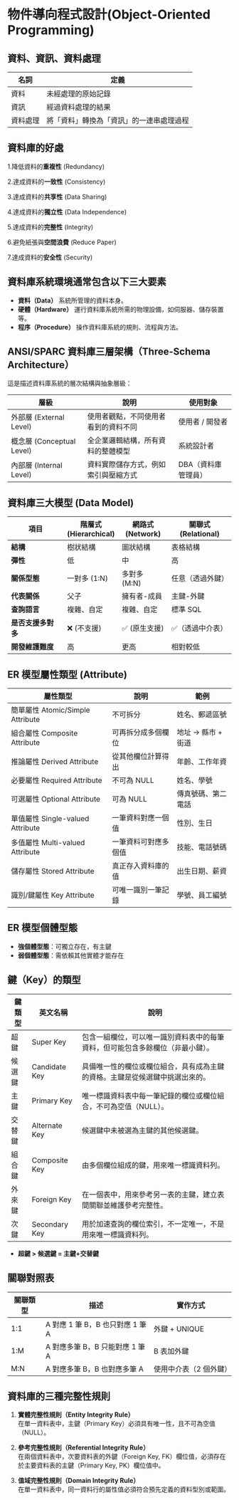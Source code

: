 # 物件導向程式設計(Object-Oriented Programming)

## 資料、資訊、資料處理
| 名詞 | 定義 |
|------|------|
| 資料 | 未經處理的原始記錄 |
| 資訊 | 經過資料處理的結果 |
| 資料處理 | 將「資料」轉換為「資訊」的一連串處理過程 |


## 資料庫的好處
1.降低資料的**重複性** (Redundancy)

2.達成資料的**一致性** (Consistency)

3.達成資料的**共享性** (Data Sharing)

4.達成資料的**獨立性** (Data Independence)

5.達成資料的**完整性** (Integrity)

6.避免紙張與**空間浪費** (Reduce Paper)

7.達成資料的**安全性** (Security)


## 資料庫系統環境通常包含以下三大要素
- **資料（Data）** 系統所管理的資料本身。
- **硬體（Hardware）** 運行資料庫系統所需的物理設備，如伺服器、儲存裝置等。
- **程序（Procedure）** 操作資料庫系統的規則、流程與方法。


## ANSI/SPARC 資料庫三層架構（Three-Schema Architecture）
這是描述資料庫系統的層次結構與抽象層級：

| 層級 | 說明 | 使用對象 |
|------|------|----------|
| 外部層 (External Level) | 使用者觀點，不同使用者看到的資料不同 | 使用者 / 開發者 |
| 概念層 (Conceptual Level) | 全企業邏輯結構，所有資料的整體模型 | 系統設計者 |
| 內部層 (Internal Level) | 資料實際儲存方式，例如索引與壓縮方式 | DBA（資料庫管理員） |


## 資料庫三大模型 (Data Model)
| 項目 | 階層式<br>(Hierarchical) | 網路式<br>(Network) | 關聯式<br>(Relational) |
|------|--------------------------|---------------------|------------------------|
| **結構**             | 樹狀結構       | 圖狀結構         | 表格結構           |
| **彈性**             | 低             | 中               | 高                 |
| **關係型態**        | 一對多 (1:N)   | 多對多 (M:N)     | 任意（透過外鍵）   |
| **代表關係**        | 父子           | 擁有者-成員      | 主鍵-外鍵          |
| **查詢語言**        | 複雜、自定     | 複雜、自定       | 標準 SQL           |
| **是否支援多對多**  | ❌ (不支援)    | ✅ (原生支援)    | ✅（透過中介表）   |
| **開發維護難度**    | 高             | 更高             | 相對較低           |


## ER 模型屬性類型 (Attribute)
| 屬性類型 | 說明 | 範例 |
|----------|------|------|
| 簡單屬性 Atomic/Simple Attribute | 不可拆分                 | 姓名、郵遞區號         |
| 組合屬性 Composite Attribute     | 可再拆分成多個欄位       | 地址 → 縣市 + 街道     |
| 推論屬性 Derived Attribute       | 從其他欄位計算得出       | 年齡、工作年資         |
| 必要屬性 Required Attribute      | 不可為 NULL              | 姓名、學號             |
| 可選屬性 Optional Attribute      | 可為 NULL                | 傳真號碼、第二電話     |
| 單值屬性 Single-valued Attribute | 一筆資料對應一個值       | 性別、生日             |
| 多值屬性 Multi-valued Attribute  | 一筆資料可對應多個值     | 技能、電話號碼         |
| 儲存屬性 Stored Attribute        | 真正存入資料庫的值       | 出生日期、薪資         |
| 識別/鍵屬性 Key Attribute        | 可唯一識別一筆記錄       | 學號、員工編號         |


## ER 模型個體型態
- **強個體型態**：可獨立存在，有主鍵
- **弱個體型態**：需依賴其他實體才能存在


## 鍵（Key）的類型
| 鍵類型 | 英文名稱 | 說明 |
|--------|----------|------|
| 超鍵       | Super Key        | 包含一組欄位，可以唯一識別資料表中的每筆資料，但可能包含多餘欄位（非最小鍵）。  |
| 候選鍵     | Candidate Key    | 具備唯一性的欄位或欄位組合，具有成為主鍵的資格。主鍵是從候選鍵中挑選出來的。    |
| 主鍵       | Primary Key      | 唯一標識資料表中每一筆紀錄的欄位或欄位組合，不可為空值（NULL）。                |
| 交替鍵     | Alternate Key    | 候選鍵中未被選為主鍵的其他候選鍵。                                              |
| 組合鍵     | Composite Key    | 由多個欄位組成的鍵，用來唯一標識資料列。                                        |
| 外來鍵     | Foreign Key      | 在一個表中，用來參考另一表的主鍵，建立表間關聯並維護參考完整性。                |
| 次鍵       | Secondary Key    | 用於加速查詢的欄位索引，不一定唯一，不是用來唯一標識資料列。                    |
- **超鍵 > 候選鍵 = 主鍵+交替鍵**


## 關聯對照表
| 關聯類型 | 描述                      | 實作方式         |
| ---- | ----------------------- | ------------ |
| 1\:1  | A 對應 1 筆 B，B 也只對應 1 筆 A | 外鍵 + UNIQUE  |
| 1\:M | A 對應多筆 B，B 只能對應 1 筆 A   | B 表加外鍵       |
| M\:N | A 對應多筆 B，B 也對應多筆 A      | 使用中介表（2 個外鍵） |


## 資料庫的三種完整性規則
1. **實體完整性規則（Entity Integrity Rule）**  
    在單一資料表中，主鍵（Primary Key）必須具有唯一性，且不可為空值（NULL）。

2. **參考完整性規則（Referential Integrity Rule）**  
    在兩個資料表中，次要資料表的外鍵（Foreign Key, FK）欄位值，必須存在於主要資料表的主鍵（Primary Key, PK）欄位值中。

3. **值域完整性規則（Domain Integrity Rule）**  
    在單一資料表中，同一資料行的屬性值必須符合預先定義的資料型別或範圍。

